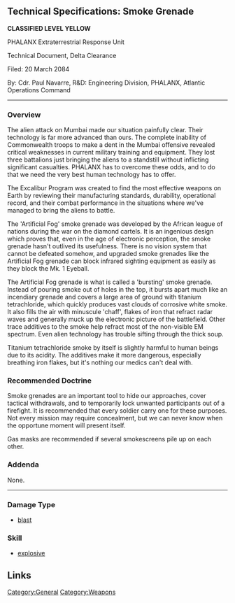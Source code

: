 ## Technical Specifications: Smoke Grenade

**CLASSIFIED LEVEL YELLOW**

PHALANX Extraterrestrial Response Unit

Technical Document, Delta Clearance

Filed: 20 March 2084

By: Cdr. Paul Navarre, R&D: Engineering Division, PHALANX, Atlantic
Operations Command

------------------------------------------------------------------------

### Overview

The alien attack on Mumbai made our situation painfully clear. Their
technology is far more advanced than ours. The complete inability of
Commonwealth troops to make a dent in the Mumbai offensive revealed
critical weaknesses in current military training and equipment. They
lost three battalions just bringing the aliens to a standstill without
inflicting significant casualties. PHALANX has to overcome these odds,
and to do that we need the very best human technology has to offer.

The Excalibur Program was created to find the most effective weapons on
Earth by reviewing their manufacturing standards, durability,
operational record, and their combat performance in the situations where
we've managed to bring the aliens to battle.

The 'Artificial Fog' smoke grenade was developed by the African league
of nations during the war on the diamond cartels. It is an ingenious
design which proves that, even in the age of electronic perception, the
smoke grenade hasn't outlived its usefulness. There is no vision system
that cannot be defeated somehow, and upgraded smoke grenades like the
Artificial Fog grenade can block infrared sighting equipment as easily
as they block the Mk. 1 Eyeball.

The Artificial Fog grenade is what is called a 'bursting' smoke grenade.
Instead of pouring smoke out of holes in the top, it bursts apart much
like an incendiary grenade and covers a large area of ground with
titanium tetrachloride, which quickly produces vast clouds of corrosive
white smoke. It also fills the air with minuscule 'chaff', flakes of
iron that refract radar waves and generally muck up the electronic
picture of the battlefield. Other trace additives to the smoke help
refract most of the non-visible EM spectrum. Even alien technology has
trouble sifting through the thick soup.

Titanium tetrachloride smoke by itself is slightly harmful to human
beings due to its acidity. The additives make it more dangerous,
especially breathing iron flakes, but it's nothing our medics can't deal
with.

### Recommended Doctrine

Smoke grenades are an important tool to hide our approaches, cover
tactical withdrawals, and to temporarily lock unwanted participants out
of a firefight. It is recommended that every soldier carry one for these
purposes. Not every mission may require concealment, but we can never
know when the opportune moment will present itself.

Gas masks are recommended if several smokescreens pile up on each other.

### Addenda

None.

------------------------------------------------------------------------

### Damage Type

- [blast](Damage/blast "wikilink")

### Skill

- [explosive](Skills/explosive "wikilink")

## Links

[Category:General](Category:General "wikilink")
[Category:Weapons](Category:Weapons "wikilink")